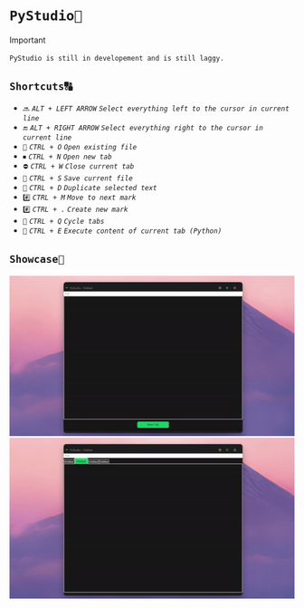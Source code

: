 # **`PyStudio🐍`**
> [!IMPORTANT]
> `PyStudio is still in developement and is still laggy.`
## **`Shortcuts🔠`**
- `🔜` _`ALT + LEFT ARROW`_
  *`Select everything left to the cursor in current line`*
- `🔚` _`ALT + RIGHT ARROW`_
  *`Select everything right to the cursor in current line`*
- `📂` _`CTRL + O`_
   *`Open existing file`*
- `⏹` _`CTRL + N`_
  *`Open new tab`*
- `⛔` _`CTRL + W`_
   *`Close current tab`*
- `💾` _`CTRL + S`_
   *`Save current file`*
- `🔄` _`CTRL + D`_
   *`Duplicate selected text`*
- `#️⃣` _`CTRL + M`_
   *`Move to next mark`*
- `#️⃣` _`CTRL + .`_
   *`Create new mark`*
- `🔁` _`CTRL + Q`_
   *`Cycle tabs`*
- `💨` _`CTRL + E`_
   *`Execute content of current tab (Python)`*
## **`Showcase💫`**
![Tabs](https://github.com/opiv/pystudio/blob/main/_/1.gif?raw=true)
![Alt Select](https://github.com/opiv/pystudio/blob/main/_/2.gif?raw=true)
